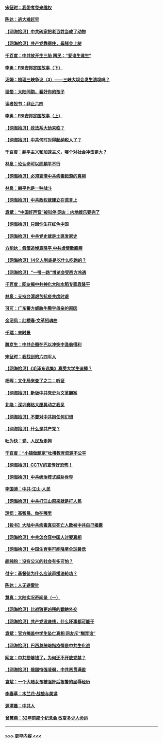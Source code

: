 #### [宋征时：我带考卷来维权](../pages/nsc993/n12994088.md?t=06031202) 
#### [陈达：逃大难赶早](../pages/nsc993/n12993569.md?t=06031202) 
#### [【网海拾贝】中共砖家把老百姓当成了动物](../pages/nsc993/n12993483.md?t=06031202) 
#### [【网海拾贝】共产党靠得住，母猪会上树](../pages/nsc993/n12990730.md?t=06031202) 
#### [千百度：中共放开生三胎 网民：“爱谁生谁生”](../pages/nsc993/n12990644.md?t=06031202) 
#### [李勇：FBI安邦定国故事（下）](../pages/nsc993/n12987854.md?t=06031202) 
#### [汤姆：梳理三峡争议（3）——三峡大坝会发生溃坝吗？](../pages/nsc993/n12989806.md?t=06031202) 
#### [理悟：大陆同胞，看好你的孩子](../pages/nsc993/n12989778.md?t=06031202) 
#### [读者投书：非止六四](../pages/nsc993/n12989673.md?t=06031202) 
#### [李勇：FBI安邦定国故事（上）](../pages/nsc993/n12987749.md?t=06031202) 
#### [【网海拾贝】政法系大劫来临？](../pages/nsc993/n12987596.md?t=06031202) 
#### [【网海拾贝】中共何时对得起纳税人了？](../pages/nsc993/n12985578.md?t=06031202) 
#### [千百度：躺平主义和加速主义，哪个对社会冲击更大？](../pages/nsc993/n12985512.md?t=06031202) 
#### [林泉：论认命可以而躺平不行](../pages/nsc993/n12985505.md?t=06031202) 
#### [【网海拾贝】必须查清中共病毒起源的真相](../pages/nsc993/n12984276.md?t=06031202) 
#### [林泉：躺平也是一种战斗](../pages/nsc993/n12984194.md?t=06031202) 
#### [【网海拾贝】中共政权就建立在谎言上](../pages/nsc993/n12981880.md?t=06031202) 
#### [袁斌：“中国好声音”被叫停 网友：内地娱乐要完了](../pages/nsc993/n12981826.md?t=06031202) 
#### [【网海拾贝】只因你生在红色中国](../pages/nsc993/n12979096.md?t=06031202) 
#### [【网海拾贝】中共党史就是土匪发家史](../pages/nsc993/n12976478.md?t=06031202) 
#### [方能达：假借追悼袁隆平 中共虚情散臊腥](../pages/nsc993/n12976396.md?t=06031202) 
#### [【网海拾贝】14亿人到底是吃什么吃饱的？](../pages/nsc993/n12974125.md?t=06031202) 
#### [【网海拾贝】“一带一路”博览会受西方冷遇](../pages/nsc993/n12971787.md?t=06031202) 
#### [千百度：网友揭中共神化大陆水稻专家袁隆平](../pages/nsc993/n12971733.md?t=06031202) 
#### [林泉：支持台湾艰苦抗疫共度时艰](../pages/nsc993/n12971350.md?t=06031202) 
#### [可可：广东警方威胁牛腾宇母亲的原因](../pages/nsc993/n12971100.md?t=06031202) 
#### [金浴凤：红楼春·文革招魂曲](../pages/nsc993/n12970354.md?t=06031202) 
#### [千瑞：末时景](../pages/nsc993/n12970337.md?t=06031202) 
#### [魏京生：中共企图在巴以冲突中渔翁得利](../pages/nsc993/n12970286.md?t=06031202) 
#### [宋征时：我找到的六四军人](../pages/nsc993/n12970213.md?t=06031202) 
#### [【网海拾贝】《毛泽东选集》真受大学生追捧？](../pages/nsc993/n12968779.md?t=06031202) 
#### [杨晖：文化局来查了之二：听证](../pages/nsc993/n12966528.md?t=06031202) 
#### [【网海拾贝】新版中共党史为文革翻案](../pages/nsc993/n12967526.md?t=06031202) 
#### [北隐：深圳赛格大厦晃动之我见](../pages/nsc993/n12967393.md?t=06031202) 
#### [【网海拾贝】不要对中共抱任何幻想](../pages/nsc993/n12965222.md?t=06031202) 
#### [【网海拾贝】什么是共产党？](../pages/nsc993/n12962781.md?t=06031202) 
#### [吐为快：党、人民及走狗](../pages/nsc993/n12962747.md?t=06031202) 
#### [千百度：“小镇做题家”吐槽教育资源不公平](../pages/nsc993/n12962705.md?t=06031202) 
#### [【网海拾贝】CCTV的宣传好恐怖！](../pages/nsc993/n12959984.md?t=06031202) 
#### [【网海拾贝】中共统治模式威胁世界](../pages/nsc993/n12957622.md?t=06031202) 
#### [李国涛：中共‧江山‧人民](../pages/nsc993/n12957502.md?t=06031202) 
#### [【网海拾贝】中共打江山原来就是打人民](../pages/nsc993/n12954345.md?t=06031202) 
#### [理悟：高智晟，你在哪里](../pages/nsc993/n12953115.md?t=06031202) 
#### [【投书】大陆中共病毒真实死亡人数被中共自己揭露](../pages/nsc993/n12953050.md?t=06031202) 
#### [【网海拾贝】中共怎会容中国人讨要真相](../pages/nsc993/n12952161.md?t=06031202) 
#### [【网海拾贝】中国生育率可能降至全球最低](../pages/nsc993/n12948793.md?t=06031202) 
#### [颜纯钩：没有公义的社会有多可怕？](../pages/nsc993/n12947626.md?t=06031202) 
#### [付宁：基督徒为什么应该声援法轮功？](../pages/nsc993/n12947233.md?t=06031202) 
#### [陈达：人无避雷针](../pages/nsc993/n12947098.md?t=06031202) 
#### [慧真：大陆实况奇闻录（一）](../pages/nsc993/n12945811.md?t=06031202) 
#### [【网海拾贝】比战狼更凶残的戳瞎外交](../pages/nsc993/n12945717.md?t=06031202) 
#### [【网海拾贝】共产党没底线，什么坏事都可能干](../pages/nsc993/n12942090.md?t=06031202) 
#### [袁斌：官方掩盖中学生坠亡真相 网友斥“糊弄谁”](../pages/nsc993/n12942029.md?t=06031202) 
#### [【网海拾贝】巴西总统暗指疫情是中共生化战](../pages/nsc993/n12938999.md?t=06031202) 
#### [网友：中共捞够钱了，为何还不开放党禁？](../pages/nsc993/n12938952.md?t=06031202) 
#### [【网海拾贝】俄国恃强凌弱，中共恶贯满盈](../pages/nsc993/n12936626.md?t=06031202) 
#### [袁斌：一个大陆女孩被强奸后报警的屈辱经历](../pages/nsc993/n12936547.md?t=06031202) 
#### [李春草：木兰花·战狼与美谍](../pages/nsc993/n12935995.md?t=06031202) 
#### [源清晨：中共人](../pages/nsc993/n12935589.md?t=06031202) 
#### [曾慧燕：32年前那个纪念会 改变多少人命运](../pages/nsc993/n12934233.md?t=06031202) 

----
#### [ >>> 更早内容 <<< ](../indexes/nsc993-earlier.md)
